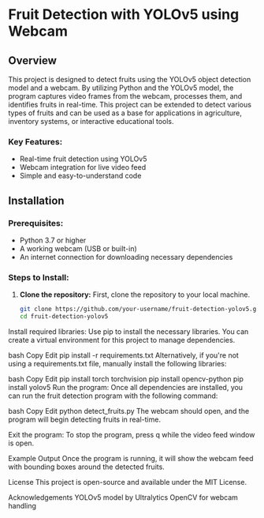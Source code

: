 # Fruit Detection with YOLOv5 using Webcam

## Overview
This project is designed to detect fruits using the YOLOv5 object detection model and a webcam. By utilizing Python and the YOLOv5 model, the program captures video frames from the webcam, processes them, and identifies fruits in real-time. This project can be extended to detect various types of fruits and can be used as a base for applications in agriculture, inventory systems, or interactive educational tools.

### Key Features:
- Real-time fruit detection using YOLOv5
- Webcam integration for live video feed
- Simple and easy-to-understand code

## Installation

### Prerequisites:
- Python 3.7 or higher
- A working webcam (USB or built-in)
- An internet connection for downloading necessary dependencies

### Steps to Install:

1. **Clone the repository:**
   First, clone the repository to your local machine.
   ```bash
   git clone https://github.com/your-username/fruit-detection-yolov5.git
   cd fruit-detection-yolov5
Install required libraries: Use pip to install the necessary libraries. You can create a virtual environment for this project to manage dependencies.

bash
Copy
Edit
pip install -r requirements.txt
Alternatively, if you're not using a requirements.txt file, manually install the following libraries:

bash
Copy
Edit
pip install torch torchvision
pip install opencv-python
pip install yolov5
Run the program: Once all dependencies are installed, you can run the fruit detection program with the following command:

bash
Copy
Edit
python detect_fruits.py
The webcam should open, and the program will begin detecting fruits in real-time.

Exit the program: To stop the program, press q while the video feed window is open.

Example Output
Once the program is running, it will show the webcam feed with bounding boxes around the detected fruits.

License
This project is open-source and available under the MIT License.

Acknowledgements
YOLOv5 model by Ultralytics
OpenCV for webcam handling
